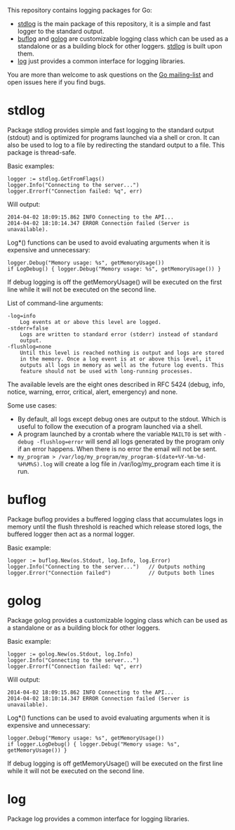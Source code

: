 This repository contains logging packages for Go:
 - [stdlog](#stdlog) is the main package of this repository, it is a simple and
   fast logger to the standard output.
 - [buflog](#buflog) and [golog](#golog) are customizable logging class which
   can be used as a standalone or as a building block for other loggers.
   [stdlog](#stdlog) is built upon them.
 - [log](#log) just provides a common interface for logging libraries.

You are more than welcome to ask questions on the [Go mailing-list](https://groups.google.com/d/topic/golang-nuts/Gif79T-1jNQ/discussion) and open issues here if you find bugs.


# stdlog

Package stdlog provides simple and fast logging to the standard output
(stdout) and is optimized for programs launched via a shell or cron. It can
also be used to log to a file by redirecting the standard output to a file.
This package is thread-safe.

Basic examples:

    logger := stdlog.GetFromFlags()
    logger.Info("Connecting to the server...")
    logger.Errorf("Connection failed: %q", err)

Will output:

    2014-04-02 18:09:15.862 INFO Connecting to the API...
    2014-04-02 18:10:14.347 ERROR Connection failed (Server is unavailable).

Log*() functions can be used to avoid evaluating arguments when it is
expensive and unnecessary:

    logger.Debug("Memory usage: %s", getMemoryUsage())
    if LogDebug() { logger.Debug("Memory usage: %s", getMemoryUsage()) }

If debug logging is off the getMemoryUsage() will be executed on the first
line while it will not be executed on the second line.

List of command-line arguments:

    -log=info
        Log events at or above this level are logged.
    -stderr=false
        Logs are written to standard error (stderr) instead of standard
        output.
    -flushlog=none
        Until this level is reached nothing is output and logs are stored
        in the memory. Once a log event is at or above this level, it
        outputs all logs in memory as well as the future log events. This
        feature should not be used with long-running processes.

The available levels are the eight ones described in RFC 5424 (debug,
info, notice, warning, error, critical, alert, emergency) and none.

Some use cases:
   - By default, all logs except debug ones are output to the stdout. Which
     is useful to follow the execution of a program launched via a shell.
   - A program launched by a crontab where the variable `MAILTO` is set
     with `-debug -flushlog=error` will send all logs generated by the
     program only if an error happens. When there is no error the email
     will not be sent.
   - `my_program > /var/log/my_program/my_program-$(date+%Y-%m-%d-%H%M%S).log`
     will create a log file in /var/log/my_program each time it is run.


# buflog

Package buflog provides a buffered logging class that accumulates logs in
memory until the flush threshold is reached which release stored logs, the
buffered logger then act as a normal logger.

Basic example:

    logger := buflog.New(os.Stdout, log.Info, log.Error)
    logger.Info("Connecting to the server...")   // Outputs nothing
    logger.Error("Connection failed")            // Outputs both lines


# golog

Package golog provides a customizable logging class which can be used as a
standalone or as a building block for other loggers.

Basic example:

    logger := golog.New(os.Stdout, log.Info)
    logger.Info("Connecting to the server...")
    logger.Errorf("Connection failed: %q", err)

Will output:

    2014-04-02 18:09:15.862 INFO Connecting to the API...
    2014-04-02 18:10:14.347 ERROR Connection failed (Server is unavailable).

Log*() functions can be used to avoid evaluating arguments when it is
expensive and unnecessary:

    logger.Debug("Memory usage: %s", getMemoryUsage())
    if logger.LogDebug() { logger.Debug("Memory usage: %s", getMemoryUsage()) }

If debug logging is off getMemoryUsage() will be executed on the first line
while it will not be executed on the second line.


# log

Package log provides a common interface for logging libraries.
